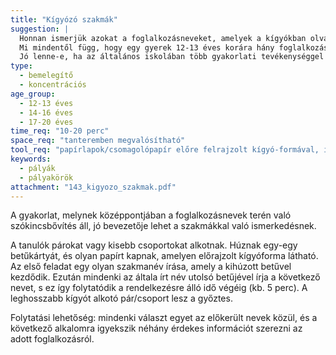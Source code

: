 ```yaml
---
title: "Kígyózó szakmák"
suggestion: | 
  Honnan ismerjük azokat a foglalkozásneveket, amelyek a kígyókban olvashatók?
  Mi mindentől függ, hogy egy gyerek 12-13 éves korára hány foglalkozással találkozik? 
  Jó lenne-e, ha az általános iskolában több gyakorlati tevékenységgel lehetne megismerkedni? Vagy ez nem az iskola feladata?
type:
  - bemelegítő
  - koncentrációs
age_group:
  - 12-13 éves
  - 14-16 éves
  - 17-20 éves
time_req: "10-20 perc"
space_req: "tanteremben megvalósítható"
tool_req: "papírlapok/csomagolópapír előre felrajzolt kígyó-formával, íróeszköz, az ABC betűit ábrázoló kártyák"
keywords: 
  - pályák
  - pályakörök
attachment: "143_kigyozo_szakmak.pdf"
---
```


A gyakorlat, melynek középpontjában a foglalkozásnevek terén való szókincsbővítés áll, jó bevezetője lehet a szakmákkal való ismerkedésnek.

A tanulók párokat vagy kisebb csoportokat alkotnak. Húznak egy-egy betűkártyát, és olyan papírt kapnak, amelyen előrajzolt kígyóforma látható. Az első feladat egy olyan szakmanév írása, amely a kihúzott betűvel kezdődik. Ezután mindenki az általa írt név utolsó betűjével írja a következő nevet, s ez így folytatódik a rendelkezésre álló idő végéig (kb. 5 perc). A leghosszabb kígyót alkotó pár/csoport lesz a győztes.

Folytatási lehetőség: mindenki választ egyet az előkerült nevek közül, és a következő alkalomra igyekszik néhány érdekes információt szerezni az adott foglalkozásról.
  
  
